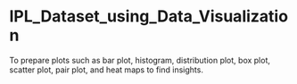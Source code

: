 # IPL_Dataset_using_Data_Visualization
To prepare plots such as bar plot, histogram, distribution plot, box plot, scatter plot, pair plot, and heat maps to find insights.
